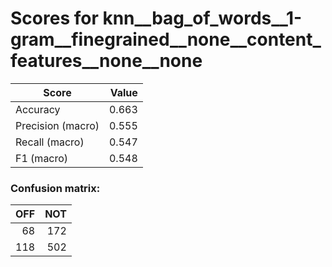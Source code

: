 # Scores for knn__bag_of_words__1-gram__finegrained__none__content_features__none__none
|      Score      |Value|
|-----------------|----:|
|Accuracy         |0.663|
|Precision (macro)|0.555|
|Recall (macro)   |0.547|
|F1 (macro)       |0.548|

### Confusion matrix:
|OFF|NOT|
|--:|--:|
| 68|172|
|118|502|
